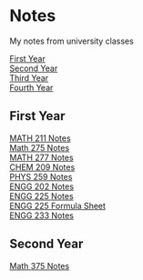 # Notes
My notes from university classes

[First Year](##first)\
[Second Year](##second)\
[Third Year](##third)\
[Fourth Year](##fourth)

## First Year<a name="first"/>
[MATH 211 Notes](211Notes/211Notes.pdf)\
[Math 275 Notes](275Notes/275Notes.pdf)\
[MATH 277 Notes](277Notes/277Notes.pdf)\
[CHEM 209 Notes](209Notes/209Notes.pdf)\
[PHYS 259 Notes](259Notes/259Notes.pdf)\
[ENGG 202 Notes](202Notes/202Notes.pdf)\
[ENGG 225 Notes](225Notes/225Notes.pdf)\
[ENGG 225 Formula Sheet](225Notes/225Formula.pdf)\
[ENGG 233 Notes](233Notes/233Notes.pdf)

## Second Year<a name="second"></a>
[Math 375 Notes](375Notes/375Notes.pdf)